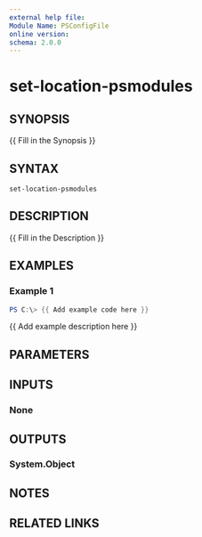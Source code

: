 ```yaml
---
external help file:
Module Name: PSConfigFile
online version:
schema: 2.0.0
---
```


# set-location-psmodules

## SYNOPSIS
{{ Fill in the Synopsis }}

## SYNTAX

```
set-location-psmodules
```

## DESCRIPTION
{{ Fill in the Description }}

## EXAMPLES

### Example 1
```powershell
PS C:\> {{ Add example code here }}
```

{{ Add example description here }}

## PARAMETERS

## INPUTS

### None

## OUTPUTS

### System.Object
## NOTES

## RELATED LINKS
